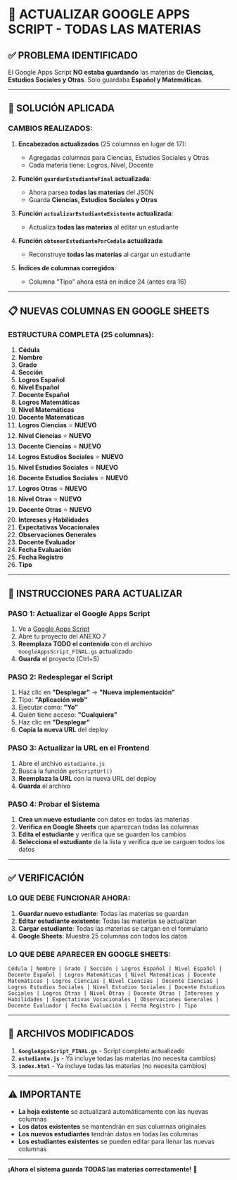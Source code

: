 # 🔧 ACTUALIZAR GOOGLE APPS SCRIPT - TODAS LAS MATERIAS

## ✅ **PROBLEMA IDENTIFICADO**

El Google Apps Script **NO estaba guardando** las materias de **Ciencias, Estudios Sociales y Otras**. Solo guardaba **Español y Matemáticas**.

---

## 🎯 **SOLUCIÓN APLICADA**

### **CAMBIOS REALIZADOS:**

1. **Encabezados actualizados** (25 columnas en lugar de 17):
   - Agregadas columnas para Ciencias, Estudios Sociales y Otras
   - Cada materia tiene: Logros, Nivel, Docente

2. **Función `guardarEstudianteFinal` actualizada**:
   - Ahora parsea **todas las materias** del JSON
   - Guarda **Ciencias, Estudios Sociales y Otras**

3. **Función `actualizarEstudianteExistente` actualizada**:
   - Actualiza **todas las materias** al editar un estudiante

4. **Función `obtenerEstudiantePorCedula` actualizada**:
   - Reconstruye **todas las materias** al cargar un estudiante

5. **Índices de columnas corregidos**:
   - Columna "Tipo" ahora está en índice 24 (antes era 16)

---

## 📋 **NUEVAS COLUMNAS EN GOOGLE SHEETS**

### **ESTRUCTURA COMPLETA (25 columnas):**

1. **Cédula**
2. **Nombre**
3. **Grado**
4. **Sección**
5. **Logros Español**
6. **Nivel Español**
7. **Docente Español**
8. **Logros Matemáticas**
9. **Nivel Matemáticas**
10. **Docente Matemáticas**
11. **Logros Ciencias** ⭐ **NUEVO**
12. **Nivel Ciencias** ⭐ **NUEVO**
13. **Docente Ciencias** ⭐ **NUEVO**
14. **Logros Estudios Sociales** ⭐ **NUEVO**
15. **Nivel Estudios Sociales** ⭐ **NUEVO**
16. **Docente Estudios Sociales** ⭐ **NUEVO**
17. **Logros Otras** ⭐ **NUEVO**
18. **Nivel Otras** ⭐ **NUEVO**
19. **Docente Otras** ⭐ **NUEVO**
20. **Intereses y Habilidades**
21. **Expectativas Vocacionales**
22. **Observaciones Generales**
23. **Docente Evaluador**
24. **Fecha Evaluación**
25. **Fecha Registro**
26. **Tipo**

---

## 🚀 **INSTRUCCIONES PARA ACTUALIZAR**

### **PASO 1: Actualizar el Google Apps Script**
1. Ve a [Google Apps Script](https://script.google.com)
2. Abre tu proyecto del ANEXO 7
3. **Reemplaza TODO el contenido** con el archivo `GoogleAppsScript_FINAL.gs` actualizado
4. **Guarda** el proyecto (Ctrl+S)

### **PASO 2: Redesplegar el Script**
1. Haz clic en **"Desplegar"** → **"Nueva implementación"**
2. Tipo: **"Aplicación web"**
3. Ejecutar como: **"Yo"**
4. Quién tiene acceso: **"Cualquiera"**
5. Haz clic en **"Desplegar"**
6. **Copia la nueva URL** del deploy

### **PASO 3: Actualizar la URL en el Frontend**
1. Abre el archivo `estudiante.js`
2. Busca la función `getScriptUrl()`
3. **Reemplaza la URL** con la nueva URL del deploy
4. **Guarda** el archivo

### **PASO 4: Probar el Sistema**
1. **Crea un nuevo estudiante** con datos en todas las materias
2. **Verifica en Google Sheets** que aparezcan todas las columnas
3. **Edita el estudiante** y verifica que se guarden los cambios
4. **Selecciona el estudiante** de la lista y verifica que se carguen todos los datos

---

## ✅ **VERIFICACIÓN**

### **LO QUE DEBE FUNCIONAR AHORA:**

1. **Guardar nuevo estudiante**: Todas las materias se guardan
2. **Editar estudiante existente**: Todas las materias se actualizan
3. **Cargar estudiante**: Todas las materias se cargan en el formulario
4. **Google Sheets**: Muestra 25 columnas con todos los datos

### **LO QUE DEBE APARECER EN GOOGLE SHEETS:**

```
Cédula | Nombre | Grado | Sección | Logros Español | Nivel Español | Docente Español | Logros Matemáticas | Nivel Matemáticas | Docente Matemáticas | Logros Ciencias | Nivel Ciencias | Docente Ciencias | Logros Estudios Sociales | Nivel Estudios Sociales | Docente Estudios Sociales | Logros Otras | Nivel Otras | Docente Otras | Intereses y Habilidades | Expectativas Vocacionales | Observaciones Generales | Docente Evaluador | Fecha Evaluación | Fecha Registro | Tipo
```

---

## 🔧 **ARCHIVOS MODIFICADOS**

1. **`GoogleAppsScript_FINAL.gs`** - Script completo actualizado
2. **`estudiante.js`** - Ya incluye todas las materias (no necesita cambios)
3. **`index.html`** - Ya incluye todas las materias (no necesita cambios)

---

## ⚠️ **IMPORTANTE**

- **La hoja existente** se actualizará automáticamente con las nuevas columnas
- **Los datos existentes** se mantendrán en sus columnas originales
- **Los nuevos estudiantes** tendrán datos en todas las columnas
- **Los estudiantes existentes** se pueden editar para llenar las nuevas columnas

---

**¡Ahora el sistema guarda TODAS las materias correctamente!** 🎉
